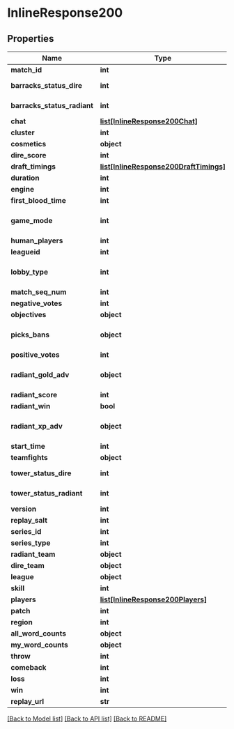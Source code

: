 # InlineResponse200

## Properties
Name | Type | Description | Notes
------------ | ------------- | ------------- | -------------
**match_id** | **int** | The ID number of the match assigned by Valve | [optional] 
**barracks_status_dire** | **int** | Bitmask. An integer that represents a binary of which barracks are still standing. 63 would mean all barracks still stand at the end of the game. | [optional] 
**barracks_status_radiant** | **int** | Bitmask. An integer that represents a binary of which barracks are still standing. 63 would mean all barracks still stand at the end of the game. | [optional] 
**chat** | [**list[InlineResponse200Chat]**](InlineResponse200Chat.md) | Array containing information on the chat of the game | [optional] 
**cluster** | **int** | cluster | [optional] 
**cosmetics** | **object** | cosmetics | [optional] 
**dire_score** | **int** | Final score for Dire (number of kills on Radiant) | [optional] 
**draft_timings** | [**list[InlineResponse200DraftTimings]**](InlineResponse200DraftTimings.md) | draft_timings | [optional] 
**duration** | **int** | Duration of the game in seconds | [optional] 
**engine** | **int** | engine | [optional] 
**first_blood_time** | **int** | Time in seconds at which first blood occurred | [optional] 
**game_mode** | **int** | Integer corresponding to game mode played. List of constants can be found here: https://github.com/odota/dotaconstants/blob/master/json/game_mode.json | [optional] 
**human_players** | **int** | Number of human players in the game | [optional] 
**leagueid** | **int** | leagueid | [optional] 
**lobby_type** | **int** | Integer corresponding to lobby type of match. List of constants can be found here: https://github.com/odota/dotaconstants/blob/master/json/lobby_type.json | [optional] 
**match_seq_num** | **int** | match_seq_num | [optional] 
**negative_votes** | **int** | Number of negative votes the replay received in the in-game client | [optional] 
**objectives** | **object** | objectives | [optional] 
**picks_bans** | **object** | Object containing information on the draft. Each pick/ban contains a boolean relating to whether the choice is a pick or a ban, the hero ID, the team the picked or banned it, and the order. | [optional] 
**positive_votes** | **int** | Number of positive votes the replay received in the in-game client | [optional] 
**radiant_gold_adv** | **object** | Array of the Radiant gold advantage at each minute in the game. A negative number means that Radiant is behind, and thus it is their gold disadvantage.  | [optional] 
**radiant_score** | **int** | Final score for Radiant (number of kills on Radiant) | [optional] 
**radiant_win** | **bool** | Boolean indicating whether Radiant won the match | [optional] 
**radiant_xp_adv** | **object** | Array of the Radiant experience advantage at each minute in the game. A negative number means that Radiant is behind, and thus it is their experience disadvantage.  | [optional] 
**start_time** | **int** | The Unix timestamp at which the game started | [optional] 
**teamfights** | **object** | teamfights | [optional] 
**tower_status_dire** | **int** | Bitmask. An integer that represents a binary of which Dire towers are still standing. | [optional] 
**tower_status_radiant** | **int** | Bitmask. An integer that represents a binary of which Radiant towers are still standing. | [optional] 
**version** | **int** | Parse version, used internally by OpenDota | [optional] 
**replay_salt** | **int** | replay_salt | [optional] 
**series_id** | **int** | series_id | [optional] 
**series_type** | **int** | series_type | [optional] 
**radiant_team** | **object** | radiant_team | [optional] 
**dire_team** | **object** | dire_team | [optional] 
**league** | **object** | league | [optional] 
**skill** | **int** | Skill bracket assigned by Valve (Normal, High, Very High) | [optional] 
**players** | [**list[InlineResponse200Players]**](InlineResponse200Players.md) | Array of information on individual players | [optional] 
**patch** | **int** | Information on the patch version the game is played on | [optional] 
**region** | **int** | Integer corresponding to the region the game was played on | [optional] 
**all_word_counts** | **object** | Word counts of the all chat messages in the player&#39;s games | [optional] 
**my_word_counts** | **object** | Word counts of the player&#39;s all chat messages | [optional] 
**throw** | **int** | Maximum gold advantage of the player&#39;s team if they lost the match | [optional] 
**comeback** | **int** | Maximum gold disadvantage of the player&#39;s team if they won the match | [optional] 
**loss** | **int** | Maximum gold disadvantage of the player&#39;s team if they lost the match | [optional] 
**win** | **int** | Maximum gold advantage of the player&#39;s team if they won the match | [optional] 
**replay_url** | **str** | replay_url | [optional] 

[[Back to Model list]](../README.md#documentation-for-models) [[Back to API list]](../README.md#documentation-for-api-endpoints) [[Back to README]](../README.md)


